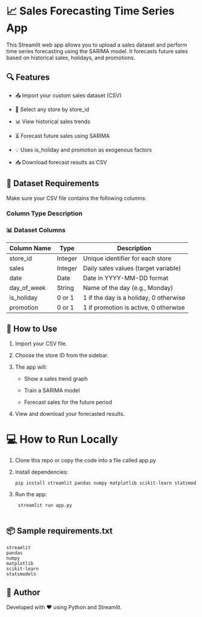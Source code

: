 # 📈 Sales Forecasting Time Series App
This Streamlit web app allows you to upload a sales dataset and perform time series forecasting using the SARIMA model. It forecasts future sales based on historical sales, holidays, and promotions.

## 🔍 Features
- 📤 Import  your custom sales dataset (CSV)

- 🏪 Select any store by store_id

- 📊 View historical sales trends

- ⏳ Forecast future sales using SARIMA

- 💡 Uses is_holiday and promotion as exogenous factors

- 📥 Download forecast results as CSV

## 🧾 Dataset Requirements
Make sure your CSV file contains the following columns:

### Column	Type	Description
### 📊 Dataset Columns

| Column Name   | Type     | Description                              |
|---------------|----------|------------------------------------------|
| store_id      | Integer  | Unique identifier for each store         |
| sales         | Integer  | Daily sales values (target variable)     |
| date          | Date     | Date in YYYY-MM-DD format                |
| day_of_week   | String   | Name of the day (e.g., Monday)           |
| is_holiday    | 0 or 1   | 1 if the day is a holiday, 0 otherwise   |
| promotion     | 0 or 1   | 1 if promotion is active, 0 otherwise    |

## 🚀 How to Use
1. Import your CSV file.

2. Choose the store ID from the sidebar.

3. The app will:

    - Show a sales trend graph

    - Train a SARIMA model

     - Forecast sales for the future period

4. View and download your forecasted results.

# 💻 How to Run Locally
1. Clone this repo or copy the code into a file called app.py

2. Install dependencies:

    ```bash
    pip install streamlit pandas numpy matplotlib scikit-learn statsmodels
    
3. Run the app:
   
   ```bash
    streamlit run app.py
  
## 📦 Sample requirements.txt

    streamlit
    pandas
    numpy
    matplotlib
    scikit-learn
    statsmodels
    
## 🧠 Author
Developed with ❤️ using Python and Streamlit.



   




